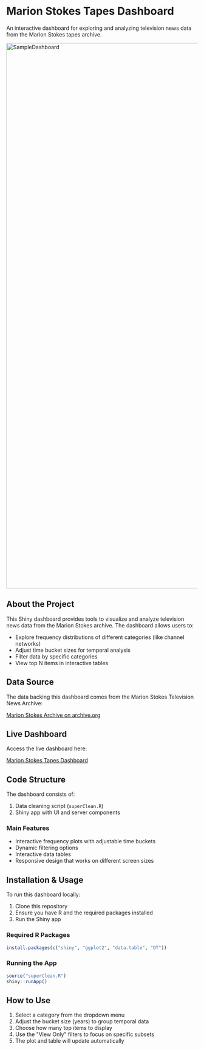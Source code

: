 # Marion Stokes Tapes Dashboard

An interactive dashboard for exploring and analyzing television news data from the Marion Stokes tapes archive.

<img width="1435" alt="SampleDashboard" src="https://github.com/user-attachments/assets/1f40a1e5-094f-429d-8429-c57eae7d0682" />

## About the Project

This Shiny dashboard provides tools to visualize and analyze television news data from the Marion Stokes archive. The dashboard allows users to:

- Explore frequency distributions of different categories (like channel networks)
- Adjust time bucket sizes for temporal analysis
- Filter data by specific categories
- View top N items in interactive tables

## Data Source

The data backing this dashboard comes from the Marion Stokes Television News Archive:

[Marion Stokes Archive on archive.org](https://archive.org/details/marionstokes_201706)

## Live Dashboard

Access the live dashboard here:

[Marion Stokes Tapes Dashboard](https://jules-dev.shinyapps.io/Marion-Stokes-Tapes-Dashboard/)

## Code Structure

The dashboard consists of:

1. Data cleaning script (`superClean.R`)
2. Shiny app with UI and server components

### Main Features

- Interactive frequency plots with adjustable time buckets
- Dynamic filtering options
- Interactive data tables
- Responsive design that works on different screen sizes

## Installation & Usage

To run this dashboard locally:

1. Clone this repository
2. Ensure you have R and the required packages installed
3. Run the Shiny app

### Required R Packages

```r
install.packages(c("shiny", "ggplot2", "data.table", "DT"))
```


### Running the App
```r
source("superClean.R")
shiny::runApp()
```


## How to Use

1. Select a category from the dropdown menu
2. Adjust the bucket size (years) to group temporal data
3. Choose how many top items to display
4. Use the "View Only" filters to focus on specific subsets
5. The plot and table will update automatically
